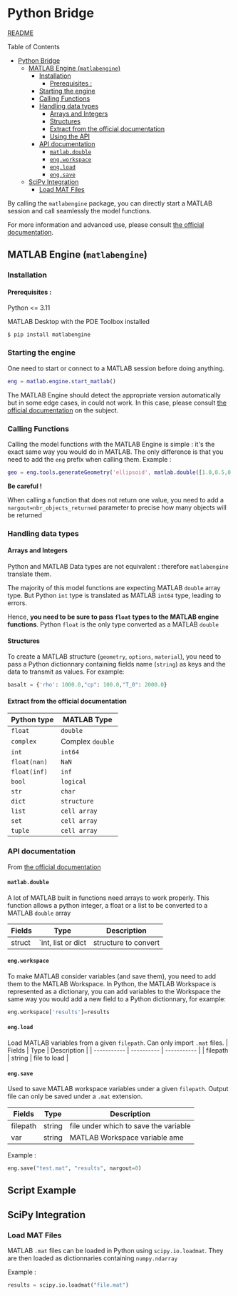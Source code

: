 # Python Bridge
[README](../readme.md)

Table of Contents
- [Python Bridge](#python-bridge)
  - [MATLAB Engine (`matlabengine`)](#matlab-engine-matlabengine)
    - [Installation](#installation)
      - [Prerequisites :](#prerequisites-)
    - [Starting the engine](#starting-the-engine)
    - [Calling Functions](#calling-functions)
    - [Handling data types](#handling-data-types)
      - [Arrays and Integers](#arrays-and-integers)
      - [Structures](#structures)
      - [Extract from the official documentation](#extract-from-the-official-documentation)
      - [Using the API](#using-the-api)
    - [API documentation](#api-documentation)
      - [`matlab.double`](#matlabdouble)
      - [`eng.workspace`](#engworkspace)
      - [`eng.load`](#engload)
      - [`eng.save`](#engsave)
  - [SciPy Integration](#scipy-integration)
    - [Load MAT Files](#load-mat-files)
  
By calling the `matlabengine` package, you can directly start a MATLAB session and call seamlessly the model functions.

For more information and advanced use, please consult [the official documentation](https://fr.mathworks.com/help/matlab/matlab_external/install-the-matlab-engine-for-python.html).

## MATLAB Engine (`matlabengine`)
### Installation

#### Prerequisites :

Python <= 3.11

MATLAB Desktop with the PDE Toolbox installed

```
$ pip install matlabengine
````
### Starting the engine

One need to start or connect to a MATLAB session before doing anything.

```matlab
eng = matlab.engine.start_matlab()
```

The MATLAB Engine should detect the appropriate version automatically but in some edge cases, in could not work. In this case, please consult [the official documentation](https://fr.mathworks.com/help/matlab/matlab_external/start-the-matlab-engine-for-python.html) on the subject.
### Calling Functions
Calling the model functions with the MATLAB Engine is simple : it's the exact same way you would do in MATLAB. The only difference is that you need to add the `eng` prefix when calling them. Example :

```matlab
geo = eng.tools.generateGeometry('ellipsoid', matlab.double([1.0,0.5,0.5]), 3.0, 0.1, 0.3)

```

**Be careful !**

When calling a function that does not return one value, you need to add a `nargout=nbr_objects_returned` parameter to precise how many objects will be returned
### Handling data types
#### Arrays and Integers

Python and MATLAB Data types are not equivalent : therefore `matlabengine` translate them.

The majority of this model functions are expecting MATLAB `double` array type. But Python `int` type is translated as MATLAB `int64` type, leading to errors.

Hence, **you need to be sure to pass `float` types to the MATLAB engine functions**. Python `float` is the only type converted as a MATLAB `double`

#### Structures

To create a MATLAB structure (`geometry`, `options`, `material`), you need to pass a Python dictionnary containing fields name (`string`) as keys and the data to transmit as values. For example:

```python
basalt = {'rho': 1000.0,"cp": 100.0,"T_0": 2000.0}
```

#### Extract from the official documentation

| Python type      |       MATLAB Type             
| -----------      |          ----------    | 
| `float`          |   `double`             |
| `complex`        |   Complex `double`     |
| `int`            |   `int64`              | 
| `float(nan)`     |   `NaN`                |
| `float(inf)`     |   `inf`                | 
| `bool`           |   `logical`            | 
| `str`            |   `char`               | 
| `dict`           |   `structure`          | 
| `list`           |   `cell array`         | 
| `set`            |   `cell array`         | 
| `tuple`          |   `cell array`         | 


### API documentation

From [the official documentation](https://fr.mathworks.com/help/matlab/matlab_external/install-the-matlab-engine-for-python.html)

#### `matlab.double`

A lot of MATLAB built in functions need arrays to work properly. This function allows a python integer, a float or a list to be converted to a MATLAB `double` array

| Fields      |        Type          | Description |
| ----------- |     ----------      | ----------- |
| struct  |  `int, list or dict | structure to convert |

#### `eng.workspace`

To make MATLAB consider variables (and save them), you need to add them to the MATLAB Workspace. In Python, the MATLAB Workspace is represented as a dictionary, you can add variables to the Workspace the same way you would add a new field to a Python dictionnary, for example:
```python
eng.workspace['results']=results
```
#### `eng.load`

Load MATLAB variables from a given `filepath`. Can only import `.mat` files.
| Fields      |        Type         | Description |
| ----------- |     ----------      | ----------- |
| filepath    |       string        | file to load |

#### `eng.save`

Used to save MATLAB workspace variables under a given `filepath`. Output file can only be saved under a `.mat` extension.

| Fields      |        Type         | Description |
| ----------- |     ----------      | ----------- |
| filepath |  string | file under which to save the variable|
| var  | string | MATLAB Workspace variable ame |

Example :

```python
eng.save("test.mat", "results", nargout=0)
```

## Script Example

## SciPy Integration

### Load MAT Files

MATLAB `.mat` files can be loaded in Python using `scipy.io.loadmat`.
They are then loaded as dictionnaries containing `numpy.ndarray`

Example :
```python
results = scipy.io.loadmat("file.mat")
```